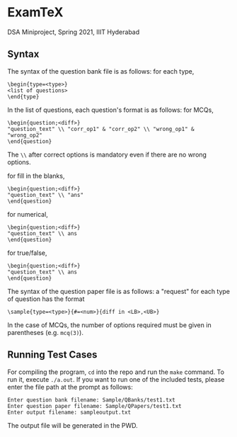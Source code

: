 # ExamTeX
DSA Miniproject, Spring 2021, IIIT Hyderabad

## Syntax
The syntax of the question bank file is as follows: for each type,  

    \begin{type=<type>}
    <list of questions>
    \end{type}

In the list of questions, each question's format is as follows: for MCQs,  

    \begin{question;<diff>}
    "question_text" \\ "corr_op1" & "corr_op2" \\ "wrong_op1" & "wrong_op2"
    \end{question}
The `\\` after correct options is mandatory even if there are no wrong options.

for fill in the blanks,

    \begin{question;<diff>}
    "question_text" \\ "ans"
    \end{question}

for numerical,

    \begin{question;<diff>}
    "question_text" \\ ans
    \end{question}

for true/false,  

    \begin{question;<diff>}
    "question_text" \\ ans
    \end{question}



The syntax of the question paper file is as follows: a "request" for each type of question has the format  

    \sample{type=<type>}{#=<num>}{diff in <LB>,<UB>}

In the case of MCQs, the number of options required must be given in parentheses (e.g. `mcq(3)`).

## Running Test Cases
For compiling the program, `cd` into the repo and run the `make` command. To run it, execute `./a.out`. If you want to run one of the included tests, please enter the file path at the prompt as follows:

    Enter question bank filename: Sample/QBanks/test1.txt
    Enter question paper filename: Sample/QPapers/test1.txt
    Enter output filename: sampleoutput.txt

The output file will be generated in the PWD.
